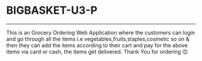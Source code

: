 # BIGBASKET-U3-P
****
This is an Grocery Ordering Web Application where the customers can login and go through all the items i.e vegetables,fruits,staples,cosmetic so on & then  they can add the items according to their cart and pay for the above items via card or cash, the items get delivered. Thank You for ordering 😊
